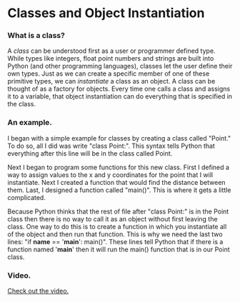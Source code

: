 # Classes and Object Instantiation 
### What is a class?
A *class* can be understood first as a user or programmer defined type. While types like integers, float point numbers and strings are built into Python (and other programming languages), classes let the user define their own types. Just as we can create a specific member of one of these primitive types, we can *instantiate* a class as an object. A class can be thought of as a factory for objects. Every time one calls a class and assigns it to a variable, that object instantiation can do everything that is specified in the class.  
### An example.
I began with a simple example for classes by creating a class called "Point." To do so, all I did was write "class Point:". This syntax tells Python that everything after this line will be in the class called Point.

Next I began to program some functions for this new class. First I defined a way to assign values to the x and y coordinates for the point that I will instantiate. Next I created a function that would find the distance between them. Last, I designed a function called "main()". This is where it gets a little complicated. 

Because Python thinks that the rest of file after "class Point:" is in the Point class then there is no way to call it as an object without first leaving the class. One way to do this is to create a function in which you instantiate all of the object and then run that function. This is why we need the last two lines: "if __name__ == '__main__': main()". These lines tell Python that if there is a function named '__main__' then it will run the main() function that is in our Point class.
### Video.
[Check out the video.](https://www.useloom.com/share/0719ed16604c48338156417aa2fee675)
